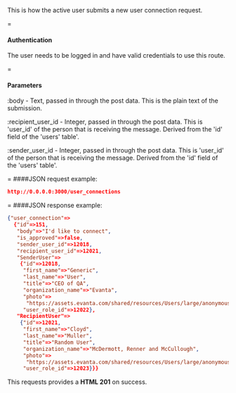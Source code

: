 <!-- --- title: POST /user_connections -->

This is how the active user submits a new user connection request.

=
#### Authentication

The user needs to be logged in and have valid credentials to use this route.

=
#### Parameters

:body - Text, passed in through the post data. This is the plain text of the submission.

:recipient_user_id - Integer, passed in through the post data. This is 'user_id' of the person that is receiving the message. Derived from the 'id' field of the 'users' table'.

:sender_user_id - Integer, passed in through the post data. This is 'user_id' of the person that is receiving the message. Derived from the 'id' field of the 'users' table'.

=
####JSON request example:
```json
http://0.0.0.0:3000/user_connections
```

=
####JSON response example:

```json
{"user_connection"=>
  {"id"=>151,
   "body"=>"I'd like to connect",
   "is_approved"=>false,
   "sender_user_id"=>12018,
   "recipient_user_id"=>12021,
   "SenderUser"=>
    {"id"=>12018,
     "first_name"=>"Generic",
     "last_name"=>"User",
     "title"=>"CEO of QA",
     "organization_name"=>"Evanta",
     "photo"=>
      "https://assets.evanta.com/shared/resources/Users/large/anonymous2.jpg",
     "user_role_id"=>12022},
   "RecipientUser"=>
    {"id"=>12021,
     "first_name"=>"Cloyd",
     "last_name"=>"Muller",
     "title"=>"Random User",
     "organization_name"=>"McDermott, Renner and McCullough",
     "photo"=>
      "https://assets.evanta.com/shared/resources/Users/large/anonymous2.jpg",
     "user_role_id"=>12023}}}
```

This requests provides a <strong>HTML 201</strong> on success.